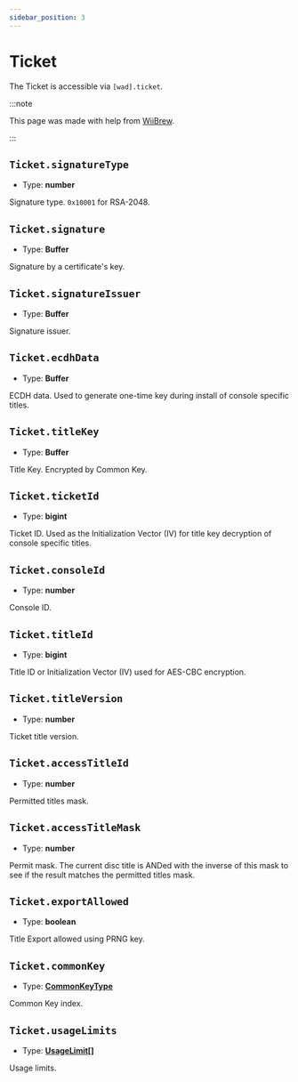 ```yaml
---
sidebar_position: 3
---
```


# Ticket

The Ticket is accessible via `[wad].ticket`.

:::note

This page was made with help from [WiiBrew](https://wiibrew.org/wiki/Ticket).

:::

## `Ticket.signatureType`

-   Type: **number**

Signature type. `0x10001` for RSA-2048.

## `Ticket.signature`

-   Type: **Buffer**

Signature by a certificate's key.

## `Ticket.signatureIssuer`

-   Type: **Buffer**

Signature issuer.

## `Ticket.ecdhData`

-   Type: **Buffer**

ECDH data. Used to generate one-time key during install of console specific titles.

## `Ticket.titleKey`

-   Type: **Buffer**

Title Key. Encrypted by Common Key.

## `Ticket.ticketId`

-   Type: **bigint**

Ticket ID. Used as the Initialization Vector (IV) for title key decryption of console specific titles.

## `Ticket.consoleId`

-   Type: **number**

Console ID.

## `Ticket.titleId`

-   Type: **bigint**

Title ID or Initialization Vector (IV) used for AES-CBC encryption.

## `Ticket.titleVersion`

-   Type: **number**

Ticket title version.

## `Ticket.accessTitleId`

-   Type: **number**

Permitted titles mask.

## `Ticket.accessTitleMask`

-   Type: **number**

Permit mask. The current disc title is ANDed with the inverse of this mask to see if the result matches the permitted titles mask.

## `Ticket.exportAllowed`

-   Type: **boolean**

Title Export allowed using PRNG key.

## `Ticket.commonKey`

-   Type: **[CommonKeyType](types/commonkeytype)**

Common Key index.

## `Ticket.usageLimits`

-   Type: **[UsageLimit](types/usagelimit)[]**

Usage limits.

